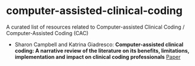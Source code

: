# computer-assisted-clinical-coding
A curated list of resources related to Computer-assisted Clinical Coding / Computer-Assisted Coding (CAC)

- Sharon Campbell and Katrina Giadresco: **Computer-assisted clinical coding: A narrative review of the literature on its benefits, limitations, implementation and impact on clinical coding professionals** [Paper](https://journals.sagepub.com/doi/abs/10.1177/1833358319851305) 
